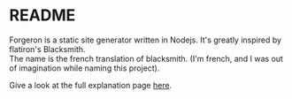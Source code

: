 README
======

Forgeron is a static site generator written in Nodejs. It's greatly inspired by flatiron's Blacksmith.  
The name is the french translation of blacksmith. (I'm french, and I was out of imagination while naming this project).  
  
Give a look at the full explanation page [here](gravitezero.github.com/Forgeron).

